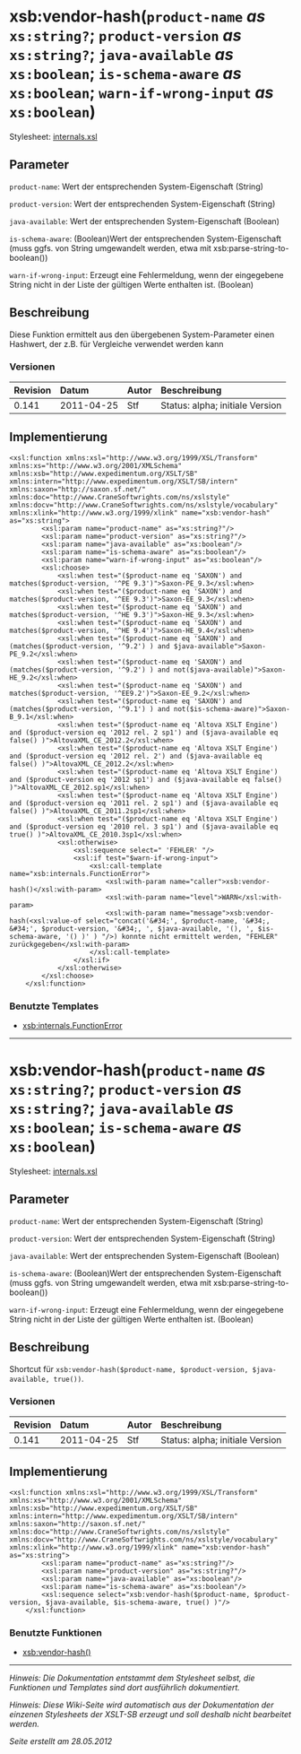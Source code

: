 # xsb:vendor-hash(`product-name` _as_ `xs:string?`; `product-version` _as_ `xs:string?`; `java-available` _as_ `xs:boolean`; `is-schema-aware` _as_ `xs:boolean`; `warn-if-wrong-input` _as_ `xs:boolean`) #

Stylesheet: [internals.xsl](http://code.google.com/p/xslt-sb/source/browse/trunk/xslt-sb/internals.xsl)

## Parameter ##
`product-name`: Wert der entsprechenden System-Eigenschaft (String)


`product-version`: Wert der entsprechenden System-Eigenschaft (String)


`java-available`: Wert der entsprechenden System-Eigenschaft (Boolean)


`is-schema-aware`: (Boolean)Wert der entsprechenden System-Eigenschaft (muss ggfs. von String umgewandelt werden, etwa mit xsb:parse-string-to-boolean())


`warn-if-wrong-input`: Erzeugt eine Fehlermeldung, wenn der eingegebene String nicht in der Liste der gültigen Werte enthalten ist. (Boolean)



## Beschreibung ##
Diese Funktion ermittelt aus den übergebenen System-Parameter einen Hashwert, der z.B. für Vergleiche verwendet werden kann

### Versionen ###
| Revision | Datum | Autor | Beschreibung |
|:---------|:------|:------|:-------------|
| 0.141 | 2011-04-25 | Stf |   Status: alpha;   initiale Version   |


## Implementierung ##
```
<xsl:function xmlns:xsl="http://www.w3.org/1999/XSL/Transform" xmlns:xs="http://www.w3.org/2001/XMLSchema" xmlns:xsb="http://www.expedimentum.org/XSLT/SB" xmlns:intern="http://www.expedimentum.org/XSLT/SB/intern" xmlns:saxon="http://saxon.sf.net/" xmlns:doc="http://www.CraneSoftwrights.com/ns/xslstyle" xmlns:docv="http://www.CraneSoftwrights.com/ns/xslstyle/vocabulary" xmlns:xlink="http://www.w3.org/1999/xlink" name="xsb:vendor-hash" as="xs:string">
		<xsl:param name="product-name" as="xs:string?"/>
		<xsl:param name="product-version" as="xs:string?"/>
		<xsl:param name="java-available" as="xs:boolean"/>
		<xsl:param name="is-schema-aware" as="xs:boolean"/>
		<xsl:param name="warn-if-wrong-input" as="xs:boolean"/>
		<xsl:choose>
			<xsl:when test="($product-name eq 'SAXON') and matches($product-version, '^PE 9.3')">Saxon-PE_9.3</xsl:when>
			<xsl:when test="($product-name eq 'SAXON') and matches($product-version, '^EE 9.3')">Saxon-EE_9.3</xsl:when>
			<xsl:when test="($product-name eq 'SAXON') and matches($product-version, '^HE 9.3')">Saxon-HE_9.3</xsl:when>
			<xsl:when test="($product-name eq 'SAXON') and matches($product-version, '^HE 9.4')">Saxon-HE_9.4</xsl:when>
			<xsl:when test="($product-name eq 'SAXON') and (matches($product-version, '^9.2') ) and $java-available">Saxon-PE_9.2</xsl:when>
			<xsl:when test="($product-name eq 'SAXON') and (matches($product-version, '^9.2') ) and not($java-available)">Saxon-HE_9.2</xsl:when>
			<xsl:when test="($product-name eq 'SAXON') and matches($product-version, '^EE9.2')">Saxon-EE_9.2</xsl:when>
			<xsl:when test="($product-name eq 'SAXON') and (matches($product-version, '^9.1') ) and not($is-schema-aware)">Saxon-B_9.1</xsl:when>
			<xsl:when test="($product-name eq 'Altova XSLT Engine') and ($product-version eq '2012 rel. 2 sp1') and ($java-available eq false() )">AltovaXML_CE_2012.2</xsl:when>
			<xsl:when test="($product-name eq 'Altova XSLT Engine') and ($product-version eq '2012 rel. 2') and ($java-available eq false() )">AltovaXML_CE_2012.2</xsl:when>
			<xsl:when test="($product-name eq 'Altova XSLT Engine') and ($product-version eq '2012 sp1') and ($java-available eq false() )">AltovaXML_CE_2012.sp1</xsl:when>
			<xsl:when test="($product-name eq 'Altova XSLT Engine') and ($product-version eq '2011 rel. 2 sp1') and ($java-available eq false() )">AltovaXML_CE_2011.2sp1</xsl:when>
			<xsl:when test="($product-name eq 'Altova XSLT Engine') and ($product-version eq '2010 rel. 3 sp1') and ($java-available eq true() )">AltovaXML_CE_2010.3sp1</xsl:when>
			<xsl:otherwise>
				<xsl:sequence select=" 'FEHLER' "/>
				<xsl:if test="$warn-if-wrong-input">
					<xsl:call-template name="xsb:internals.FunctionError">
						<xsl:with-param name="caller">xsb:vendor-hash()</xsl:with-param>
						<xsl:with-param name="level">WARN</xsl:with-param>
						<xsl:with-param name="message">xsb:vendor-hash(<xsl:value-of select="concat('&#34;', $product-name, '&#34;, &#34;', $product-version, '&#34;, ', $java-available, '(), ', $is-schema-aware, '() )' ) "/>) konnte nicht ermittelt werden, "FEHLER" zurückgegeben</xsl:with-param>
					</xsl:call-template>
				</xsl:if>
			</xsl:otherwise>
		</xsl:choose>
	</xsl:function>
```

### Benutzte Templates ###
  * [xsb:internals.FunctionError](xsb_internals_FunctionError.md)


---

# xsb:vendor-hash(`product-name` _as_ `xs:string?`; `product-version` _as_ `xs:string?`; `java-available` _as_ `xs:boolean`; `is-schema-aware` _as_ `xs:boolean`) #

Stylesheet: [internals.xsl](http://code.google.com/p/xslt-sb/source/browse/trunk/xslt-sb/internals.xsl)

## Parameter ##
`product-name`: Wert der entsprechenden System-Eigenschaft (String)


`product-version`: Wert der entsprechenden System-Eigenschaft (String)


`java-available`: Wert der entsprechenden System-Eigenschaft (Boolean)


`is-schema-aware`: (Boolean)Wert der entsprechenden System-Eigenschaft (muss ggfs. von String umgewandelt werden, etwa mit xsb:parse-string-to-boolean())


`warn-if-wrong-input`: Erzeugt eine Fehlermeldung, wenn der eingegebene String nicht in der Liste der gültigen Werte enthalten ist. (Boolean)



## Beschreibung ##
Shortcut für `xsb:vendor-hash($product-name, $product-version, $java-available, true())`.

### Versionen ###
| Revision | Datum | Autor | Beschreibung |
|:---------|:------|:------|:-------------|
| 0.141 | 2011-04-25 | Stf |   Status: alpha;   initiale Version   |


## Implementierung ##
```
<xsl:function xmlns:xsl="http://www.w3.org/1999/XSL/Transform" xmlns:xs="http://www.w3.org/2001/XMLSchema" xmlns:xsb="http://www.expedimentum.org/XSLT/SB" xmlns:intern="http://www.expedimentum.org/XSLT/SB/intern" xmlns:saxon="http://saxon.sf.net/" xmlns:doc="http://www.CraneSoftwrights.com/ns/xslstyle" xmlns:docv="http://www.CraneSoftwrights.com/ns/xslstyle/vocabulary" xmlns:xlink="http://www.w3.org/1999/xlink" name="xsb:vendor-hash" as="xs:string">
		<xsl:param name="product-name" as="xs:string?"/>
		<xsl:param name="product-version" as="xs:string?"/>
		<xsl:param name="java-available" as="xs:boolean"/>
		<xsl:param name="is-schema-aware" as="xs:boolean"/>
		<xsl:sequence select="xsb:vendor-hash($product-name, $product-version, $java-available, $is-schema-aware, true() )"/>
	</xsl:function>
```

### Benutzte Funktionen ###
  * [xsb:vendor-hash()](xsb_vendor_hash.md)


---


_Hinweis: Die Dokumentation entstammt dem Stylesheet selbst, die Funktionen und Templates sind dort ausführlich dokumentiert._

_Hinweis: Diese Wiki-Seite wird automatisch aus der Dokumentation der einzenen Stylesheets der XSLT-SB erzeugt und soll deshalb nicht bearbeitet werden._

_Seite erstellt am 28.05.2012_
